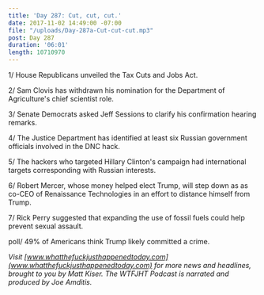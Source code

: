 ```yaml
---
title: 'Day 287: Cut, cut, cut.'
date: 2017-11-02 14:49:00 -07:00
file: "/uploads/Day-287a-Cut-cut-cut.mp3"
post: Day 287
duration: '06:01'
length: 10710970
---
```


1/ House Republicans unveiled the Tax Cuts and Jobs Act.

2/ Sam Clovis has withdrawn his nomination for the Department of Agriculture's chief scientist role.

3/ Senate Democrats asked Jeff Sessions to clarify his confirmation hearing remarks.

4/ The Justice Department has identified at least six Russian government officials involved in the DNC hack.

5/ The hackers who targeted Hillary Clinton's campaign had international targets corresponding with Russian interests.

6/ Robert Mercer, whose money helped elect Trump, will step down as as co-CEO of Renaissance Technologies in an effort to distance himself from Trump.

7/ Rick Perry suggested that expanding the use of fossil fuels could help prevent sexual assault.

poll/ 49% of Americans think Trump likely committed a crime.

*Visit [www.whatthefuckjusthappenedtoday.com](www.whatthefuckjusthappenedtoday.com) for more news and headlines, brought to you by Matt Kiser. The WTFJHT Podcast is narrated and produced by Joe Amditis.*